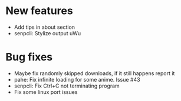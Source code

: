 # New features

-   Add tips in about section
-   senpcli: Stylize output uWu

# Bug fixes

-   Maybe fix randomly skipped downloads, if it still happens report it
-   pahe: Fix infinite loading for some anime. Issue #43
-   senpcli: Fix Ctrl+C not terminating program
-   Fix some linux port issues
